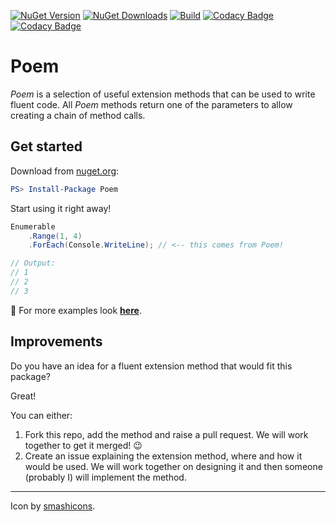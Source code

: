 [![NuGet Version](https://img.shields.io/nuget/v/Poem?label=NuGet)](https://www.nuget.org/packages/Poem/)
[![NuGet Downloads](https://img.shields.io/nuget/dt/Poem?label=Downloads)](https://www.nuget.org/packages/Poem/)
[![Build](https://github.com/lawrence-laz/poem/workflows/Build/badge.svg)](https://github.com/lawrence-laz/poem/actions?query=workflow%3ABuild)
[![Codacy Badge](https://app.codacy.com/project/badge/Grade/87a04c8fc76644b891935676a793e2f7)](https://www.codacy.com/gh/lawrence-laz/poem/dashboard?utm_source=github.com&amp;utm_medium=referral&amp;utm_content=lawrence-laz/poem&amp;utm_campaign=Badge_Grade)
[![Codacy Badge](https://app.codacy.com/project/badge/Coverage/87a04c8fc76644b891935676a793e2f7)](https://www.codacy.com/gh/lawrence-laz/poem/dashboard?utm_source=github.com&utm_medium=referral&utm_content=lawrence-laz/poem&utm_campaign=Badge_Coverage)

# Poem
*Poem* is a selection of useful extension methods that can be used to write fluent code. All *Poem* methods return one of the parameters to allow creating a chain of method calls.

## Get started
Download from [nuget.org](https://www.nuget.org/packages/Poem/):
```powershell
PS> Install-Package Poem
```

Start using it right away!
```csharp
Enumerable
    .Range(1, 4)
    .ForEach(Console.WriteLine); // <-- this comes from Poem!

// Output:
// 1
// 2
// 3
```
🔴 For more examples look  [**here**](docs/examples.md).

## Improvements

Do you have an idea for a fluent extension method that would fit this package? 

Great! 

You can either:

1.  Fork this repo, add the method and raise a pull request. We will work together to get it merged! :wink:
2.  Create an issue explaining the extension method, where and how it would be used. We will work together on designing it and then someone (probably I) will implement the method.

---
Icon by [smashicons](https://www.flaticon.com/authors/smashicons).
